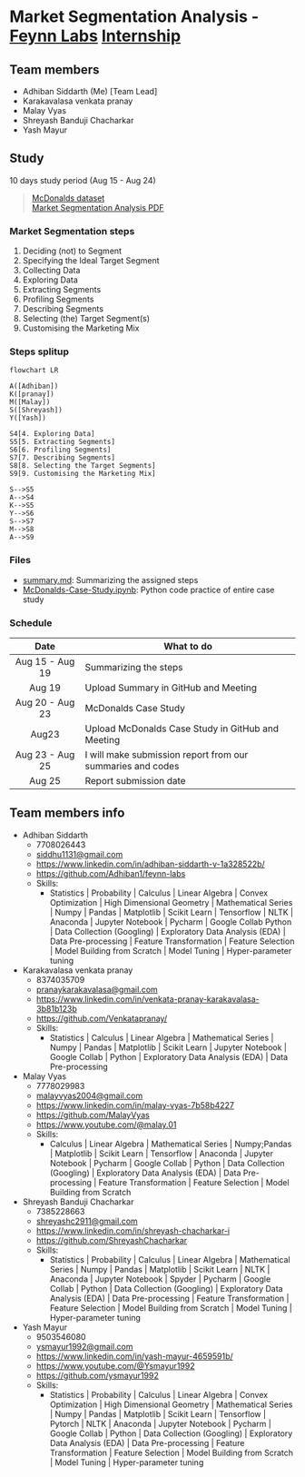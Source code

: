 # Market Segmentation Analysis - [Feynn Labs](https://www.linkedin.com/company/feynn-labs/?originalSubdomain=in) [Internship](https://feynnlabs.com/internships/)

## Team members
- Adhiban Siddarth (Me) [Team Lead]
- Karakavalasa venkata pranay 
- Malay Vyas 
- Shreyash Banduji Chacharkar
- Yash Mayur

## Study

10 days study period (Aug 15 - Aug 24)

> [McDonalds dataset](https://homepage.boku.ac.at/leisch/MSA/datasets/mcdonalds.csv)<br>
> [Market Segmentation Analysis PDF](https://drive.google.com/file/d/1SIEt4Bp_4R9dcs4saU1DIui1IKWQIW38/view)

### Market Segmentation steps

1. Deciding (not) to Segment
2. Specifying the Ideal Target Segment
3. Collecting Data
4. Exploring Data
5. Extracting Segments
6. Profiling Segments
7. Describing Segments
8. Selecting (the) Target Segment(s)
9. Customising the Marketing Mix

### Steps splitup
```mermaid
flowchart LR

A([Adhiban])
K([pranay])
M([Malay])
S([Shreyash])
Y([Yash])

S4[4. Exploring Data]
S5[5. Extracting Segments]
S6[6. Profiling Segments]
S7[7. Describing Segments]
S8[8. Selecting the Target Segments]
S9[9. Customising the Marketing Mix]

S-->S5
A-->S4
K-->S5
Y-->S6
S-->S7
M-->S8
A-->S9
```

### Files

- [summary.md](summary.md): Summarizing the assigned steps
- [McDonalds-Case-Study.ipynb](McDonalds-Case-Study.ipynb): Python code practice of entire case study

### Schedule

|Date|What to do|
|:---:|---|
|Aug 15 - Aug 19|Summarizing the steps|
|Aug 19|Upload Summary in GitHub and Meeting|
|Aug 20 - Aug 23|McDonalds Case Study|
|Aug23|Upload McDonalds Case Study in GitHub and Meeting|
|Aug 23 - Aug 25|I will make submission report from our summaries and codes|
|Aug 25|Report submission date| 

## Team members info
- Adhiban Siddarth
    - 7708026443
    - siddhu1131@gmail.com	
    - https://www.linkedin.com/in/adhiban-siddarth-v-1a328522b/
    - https://github.com/Adhiban1/feynn-labs
    - Skills:
        - Statistics | Probability | Calculus | Linear Algebra | Convex Optimization | High Dimensional Geometry | Mathematical Series | Numpy | Pandas | Matplotlib | Scikit Learn | Tensorflow | NLTK | Anaconda | Jupyter Notebook | Pycharm | Google Collab Python | Data Collection (Googling) | Exploratory Data Analysis (EDA) | Data Pre-processing | Feature Transformation | Feature Selection | Model Building from Scratch | Model Tuning | Hyper-parameter tuning
- Karakavalasa venkata pranay 
    - 8374035709	
    - pranaykarakavalasa@gmail.com	
    - https://www.linkedin.com/in/venkata-pranay-karakavalasa-3b81b123b
    - https://github.com/Venkatapranay/
    - Skills:
        - Statistics | Calculus | Linear Algebra | Mathematical Series | Numpy | Pandas | Matplotlib | Scikit Learn | Jupyter Notebook | Google Collab | Python | Exploratory Data Analysis (EDA) | Data Pre-processing
- Malay Vyas 
    - 7778029983
    - malayvyas2004@gmail.com
    - https://www.linkedin.com/in/malay-vyas-7b58b4227
    - https://github.com/MalayVyas
    - https://www.youtube.com/@malay.01
    - Skills:
        - Calculus | Linear Algebra | Mathematical Series | Numpy;Pandas | Matplotlib | Scikit Learn | Tensorflow | Anaconda | Jupyter Notebook | Pycharm | Google Collab | Python | Data Collection (Googling) | Exploratory Data Analysis (EDA) | Data Pre-processing | Feature Transformation | Feature Selection | Model Building from Scratch					
- Shreyash Banduji Chacharkar
    - 7385228663
    - shreyashc2911@gmail.com
    - https://www.linkedin.com/in/shreyash-chacharkar-i	
    - https://github.com/ShreyashChacharkar
    - Skills: 
        - Statistics | Probability | Calculus | Linear Algebra | Mathematical Series | Numpy | Pandas | Matplotlib | Scikit Learn | NLTK | Anaconda | Jupyter Notebook | Spyder | Pycharm | Google Collab | Python | Data Collection (Googling) | Exploratory Data Analysis (EDA) | Data Pre-processing | Feature Transformation | Feature Selection | Model Building from Scratch | Model Tuning | Hyper-parameter tuning
- Yash Mayur
    - 9503546080
    - ysmayur1992@gmail.com	
    - https://www.linkedin.com/in/yash-mayur-4659591b/
    - https://www.youtube.com/@Ysmayur1992
    - https://github.com/ysmayur1992
    - Skills: 
        - Statistics | Probability | Calculus | Linear Algebra | Convex Optimization | High Dimensional Geometry | Mathematical Series | Numpy | Pandas | Matplotlib | Scikit Learn | Tensorflow | Pytorch | NLTK | Anaconda | Jupyter Notebook | Pycharm | Google Collab | Python | Data Collection (Googling) | Exploratory Data Analysis (EDA) | Data Pre-processing | Feature Transformation | Feature Selection | Model Building from Scratch | Model Tuning | Hyper-parameter tuning


